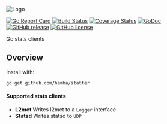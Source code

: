 ![Logo](http://svg.wiersma.co.za/github/project?lang=go&title=statter&tag=Go%20stats%20clients)

[![Go Report Card](https://goreportcard.com/badge/github.com/hamba/statter)](https://goreportcard.com/report/github.com/hamba/statter)
[![Build Status](https://travis-ci.com/hamba/statter.svg?branch=master)](https://travis-ci.com/hamba/statter)
[![Coverage Status](https://coveralls.io/repos/github/hamba/statter/badge.svg?branch=master)](https://coveralls.io/github/hamba/statter?branch=master)
[![GoDoc](https://godoc.org/github.com/hamba/statter?status.svg)](https://godoc.org/github.com/hamba/statter)
[![GitHub release](https://img.shields.io/github/release/hamba/statter.svg)](https://github.com/hamba/statter/releases)
[![GitHub license](https://img.shields.io/badge/license-MIT-blue.svg)](https://raw.githubusercontent.com/hamba/statter/master/LICENSE)

Go stats clients

## Overview

Install with:

```shell
go get github.com/hamba/statter
```

#### Supported stats clients
* **L2met** Writes l2met to a `Logger` interface
* **Statsd** Writes statsd to `UDP`
